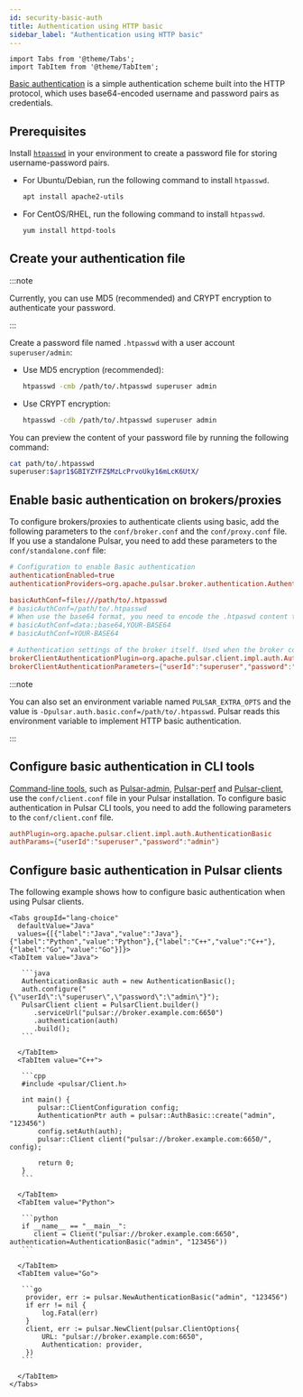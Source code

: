 ```yaml
---
id: security-basic-auth
title: Authentication using HTTP basic
sidebar_label: "Authentication using HTTP basic"
---
```


````mdx-code-block
import Tabs from '@theme/Tabs';
import TabItem from '@theme/TabItem';
````

[Basic authentication](https://en.wikipedia.org/wiki/Basic_access_authentication) is a simple authentication scheme built into the HTTP protocol, which uses base64-encoded username and password pairs as credentials.

## Prerequisites

Install [`htpasswd`](https://httpd.apache.org/docs/2.4/programs/htpasswd.html) in your environment to create a password file for storing username-password pairs.

* For Ubuntu/Debian, run the following command to install `htpasswd`.

   ```bash
   apt install apache2-utils
   ```

* For CentOS/RHEL, run the following command to install `htpasswd`.

   ```bash
   yum install httpd-tools
   ```

## Create your authentication file

:::note

Currently, you can use MD5 (recommended) and CRYPT encryption to authenticate your password.

:::

Create a password file named `.htpasswd` with a user account `superuser/admin`:
* Use MD5 encryption (recommended):

   ```bash
   htpasswd -cmb /path/to/.htpasswd superuser admin
   ```

* Use CRYPT encryption:

   ```bash
   htpasswd -cdb /path/to/.htpasswd superuser admin
   ```

You can preview the content of your password file by running the following command:

```bash
cat path/to/.htpasswd
superuser:$apr1$GBIYZYFZ$MzLcPrvoUky16mLcK6UtX/
```

## Enable basic authentication on brokers/proxies

To configure brokers/proxies to authenticate clients using basic, add the following parameters to the `conf/broker.conf` and the `conf/proxy.conf` file. If you use a standalone Pulsar, you need to add these parameters to the `conf/standalone.conf` file:

```conf
# Configuration to enable Basic authentication
authenticationEnabled=true
authenticationProviders=org.apache.pulsar.broker.authentication.AuthenticationProviderBasic

basicAuthConf=file:///path/to/.htpasswd
# basicAuthConf=/path/to/.htpasswd
# When use the base64 format, you need to encode the .htpaswd content to bas64
# basicAuthConf=data:;base64,YOUR-BASE64
# basicAuthConf=YOUR-BASE64

# Authentication settings of the broker itself. Used when the broker connects to other brokers, or when the proxy connects to brokers, either in same or other clusters
brokerClientAuthenticationPlugin=org.apache.pulsar.client.impl.auth.AuthenticationBasic
brokerClientAuthenticationParameters={"userId":"superuser","password":"admin"}
```

:::note

You can also set an environment variable named `PULSAR_EXTRA_OPTS` and the value is `-Dpulsar.auth.basic.conf=/path/to/.htpasswd`. Pulsar reads this environment variable to implement HTTP basic authentication.

:::

## Configure basic authentication in CLI tools

[Command-line tools](reference-cli-tools.md), such as [Pulsar-admin](pathname:///reference/#/@pulsar:version_origin@/pulsar-admin/), [Pulsar-perf](pathname:///reference/#/@pulsar:version_origin@/pulsar-perf/) and [Pulsar-client](pathname:///reference/#/@pulsar:version_origin@/pulsar-client/), use the `conf/client.conf` file in your Pulsar installation. To configure basic authentication in Pulsar CLI tools, you need to add the following parameters to the `conf/client.conf` file.

```conf
authPlugin=org.apache.pulsar.client.impl.auth.AuthenticationBasic
authParams={"userId":"superuser","password":"admin"}
```

## Configure basic authentication in Pulsar clients

The following example shows how to configure basic authentication when using Pulsar clients.

````mdx-code-block
<Tabs groupId="lang-choice"
  defaultValue="Java"
  values={[{"label":"Java","value":"Java"},{"label":"Python","value":"Python"},{"label":"C++","value":"C++"},{"label":"Go","value":"Go"}]}>
<TabItem value="Java">

   ```java
   AuthenticationBasic auth = new AuthenticationBasic();
   auth.configure("{\"userId\":\"superuser\",\"password\":\"admin\"}");
   PulsarClient client = PulsarClient.builder()
      .serviceUrl("pulsar://broker.example.com:6650")
      .authentication(auth)
      .build();
   ```

  </TabItem>
  <TabItem value="C++">

   ```cpp
   #include <pulsar/Client.h>

   int main() {
       pulsar::ClientConfiguration config;
       AuthenticationPtr auth = pulsar::AuthBasic::create("admin", "123456")
       config.setAuth(auth);
       pulsar::Client client("pulsar://broker.example.com:6650/", config);

       return 0;
   }
   ```

  </TabItem>
  <TabItem value="Python">

   ```python
   if __name__ == "__main__":
      client = Client("pulsar://broker.example.com:6650", authentication=AuthenticationBasic("admin", "123456"))
   ```

  </TabItem>
  <TabItem value="Go">

   ```go
	provider, err := pulsar.NewAuthenticationBasic("admin", "123456")
	if err != nil {
		log.Fatal(err)
	}
	client, err := pulsar.NewClient(pulsar.ClientOptions{
		URL: "pulsar://broker.example.com:6650",
		Authentication: provider,
	})
   ```

  </TabItem>
</Tabs>
